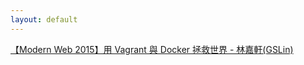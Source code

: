 ```yaml
---
layout: default
---
```

[【Modern Web 2015】用 Vagrant 與 Docker 拯救世界 - 林嘉軒(GSLin)](https://youtu.be/yjvLaKvJoy4)  
